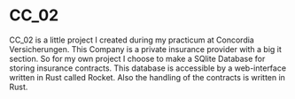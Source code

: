 # CC_02

CC_02 is a little project I created during my practicum at Concordia Versicherungen. This Company is a private insurance provider with a big it section. So for my own project I choose to make a SQlite Database for storing insurance contracts. This database is accessible by a web-interface written in Rust called Rocket. Also the handling of the contracts is written in Rust.